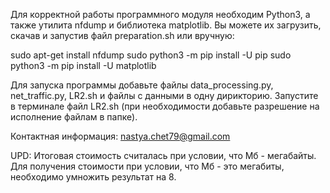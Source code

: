 Для корректной работы программного модуля необходим Python3, а также утилита nfdump и библиотека matplotlib.
Вы можете их загрузить, скачав и запустив файл preparation.sh или вручную:

sudo apt-get install nfdump
sudo python3 -m pip install -U pip
sudo python3 -m pip install -U matplotlib

Для запуска программы добавьте файлы data_processing.py, net_traffic.py, LR2.sh и файлы с данными в одну дирикторию.
Запустите в терминале файл LR2.sh (при необходимости добавьте разрешение на исполнение файлам в папке).

Контактная информация: nastya.chet79@gmail.com

UPD:
Итоговая стоимость считалась при условии, что Мб - мегабайты.
Для получения стоимости при условии, что Мб - это мегабиты, необходимо умножить результат на 8.

